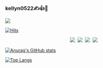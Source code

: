 ### kellyn0522✍️👍🤗

<!--
**kellyn0522/kellyn0522** is a ✨ _special_ ✨ repository because its `README.md` (this file) appears on your GitHub profile.

Here are some ideas to get you started:

- 🔭 I’m currently working on ...
- 🌱 I’m currently learning ...
- 👯 I’m looking to collaborate on ...
- 🤔 I’m looking for help with ...
- 💬 Ask me about ...
- 📫 How to reach me: ...
- 😄 Pronouns: ...
- ⚡ Fun fact: ...
-->


<!-- 배너 꾸미기 -->
<img src="https://capsule-render.vercel.app/api?type=slice&color=auto&height=300&section=header&text=Hi!%20I'm%20Gaeun😆&fontSize=80&animation=fadeIn&fontColor=000000&fontAlign=50" />

<!-- 방문자수 -->
[![Hits](https://hits.seeyoufarm.com/api/count/incr/badge.svg?url=https%3A%2F%2Fgithub.com%2Fkellyn0522%2Fkellyn0522&count_bg=%23EBC1E5&title_bg=%23CCB0E3&icon=&icon_color=%23E7E7E7&title=hits&edge_flat=false)](https://hits.seeyoufarm.com)

<!-- 로고 -->
<p align="center">
  <img src="https://img.shields.io/badge/MySQL-4479A1?style=flat-square&logo=MySQL&logoColor=white"/></a>&nbsp 
  <img src="https://img.shields.io/badge/Java-007396?style=flat-square&logo=Java&logoColor=white"/></a>&nbsp
  <img src="https://img.shields.io/badge/C-A8B9CC?style=flat-square&logo=C&logoColor=white"/></a>&nbsp 
  <img src="https://img.shields.io/badge/Python-3766AB?style=flat-square&logo=Python&logoColor=white"/></a>&nbsp 
  <br></p>

<!-- 통계카드 -->
[![Anurag's GitHub stats](https://github-readme-stats.vercel.app/api?username=kellyn0522&show_icons=true&theme=buefy)](https://github.com/anuraghazra/github-readme-stats)

<!-- 상위언어카드 -->
[![Top Langs](https://github-readme-stats.vercel.app/api/top-langs/?username=kellyn0522&layout=compact)](https://github.com/anuraghazra/github-readme-stats)
